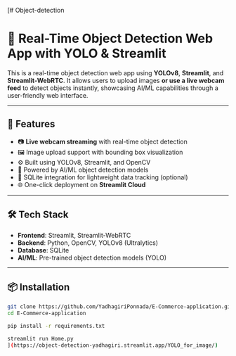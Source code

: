 [# Object-detection
# 🎯 Real-Time Object Detection Web App with YOLO & Streamlit

This is a real-time object detection web app using **YOLOv8**, **Streamlit**, and **Streamlit-WebRTC**. It allows users to upload images **or use a live webcam feed** to detect objects instantly, showcasing AI/ML capabilities through a user-friendly web interface.

---

## 🚀 Features

- 📷 **Live webcam streaming** with real-time object detection  
- 🖼️ Image upload support with bounding box visualization  
- ⚙️ Built using YOLOv8, Streamlit, and OpenCV  
- 🧠 Powered by AI/ML object detection models  
- 💾 SQLite integration for lightweight data tracking (optional)  
- 🌐 One-click deployment on **Streamlit Cloud**

---

## 🛠️ Tech Stack

- **Frontend**: Streamlit, Streamlit-WebRTC  
- **Backend**: Python, OpenCV, YOLOv8 (Ultralytics)  
- **Database**: SQLite  
- **AI/ML**: Pre-trained object detection models (YOLO)

---

## 📦 Installation

```bash
git clone https://github.com/YadhagiriPonnada/E-Commerce-application.git
cd E-Commerce-application

pip install -r requirements.txt

streamlit run Home.py
](https://object-detection-yadhagiri.streamlit.app/YOLO_for_image/)
